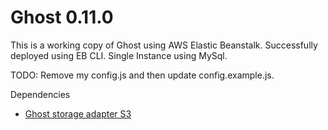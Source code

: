 # Ghost 0.11.0

This is a working copy of Ghost using AWS Elastic Beanstalk. Successfully deployed using EB CLI. Single Instance using MySql.

TODO: Remove my config.js and then update config.example.js.

Dependencies
- [Ghost storage adapter S3](https://github.com/colinmeinke/ghost-storage-adapter-s3)
